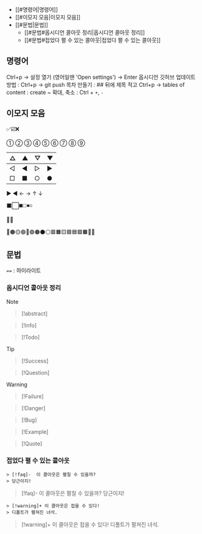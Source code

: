 - [[#명령어|명령어]]
- [[#이모지 모음|이모지 모음]]
- [[#문법|문법]]
	- [[#문법#옵시디언 콜아웃 정리|옵시디언 콜아웃 정리]]
	- [[#문법#접었다 펼 수 있는 콜아웃|접었다 펼 수 있는 콜아웃]]


## 명령어

Ctrl+p → 설정 열기 (영어일땐 'Open settings') → Enter
옵시디언 깃허브 업데이트 방법 : Ctrl+p → git push
목차 만들기 : ## 뒤에 제목 적고 Ctrl+p → tables of content : create ~
확대, 축소 : Ctrl + `+`, `-`

## 이모지 모음

✅☑️❌

➀ ➁ ➂ ➃ ➄ ➅ ➆ ➇ ➈ 

| △   | ▲   | ▽   | ▼   |
| --- | --- | --- | --- |
| ◁   | ◀   | ▷   | ▶   |
| □   | ■   | ○   | ●   |

▶ ◀ ← → ↑ ↓

⬛⬜◼️◻️◾◽

🔷🔵

🔴🟠🟡🟢🔵🟣🟤⚫⚪🟥🟧🟨🟩🟦🟪🟫🔶🔷


## 문법

`==` : 하이라이트

### 옵시디언 콜아웃 정리

>[!note]

>[!abstract]

>[!Info]

>[!Todo]

>[!Tip]

>[!Success]

>[!Question]

>[!Warning]

>[!Failure]

>[!Danger]

>[!Bug]

>[!Example]

>[!Quote]

### 접었다 펼 수 있는 콜아웃

```
> [!faq]-  이 콜아웃은 펼칠 수 있을까?
> 당근이지!
```

> [!faq]-  이 콜아웃은 펼칠 수 있을까?
> 당근이지!

```
> [!warning]+ 이 콜아웃은 접을 수 있다!
> 디폴트가 펼쳐진 녀석.
```

> [!warning]+ 이 콜아웃은 접을 수 있다!
> 디폴트가 펼쳐진 녀석.

